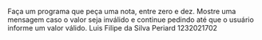 Faça um programa que peça uma nota, entre zero e dez. Mostre uma mensagem caso o valor seja inválido e continue pedindo até que o usuário informe um valor válido. Luis Filipe da Silva Periard 1232021702
